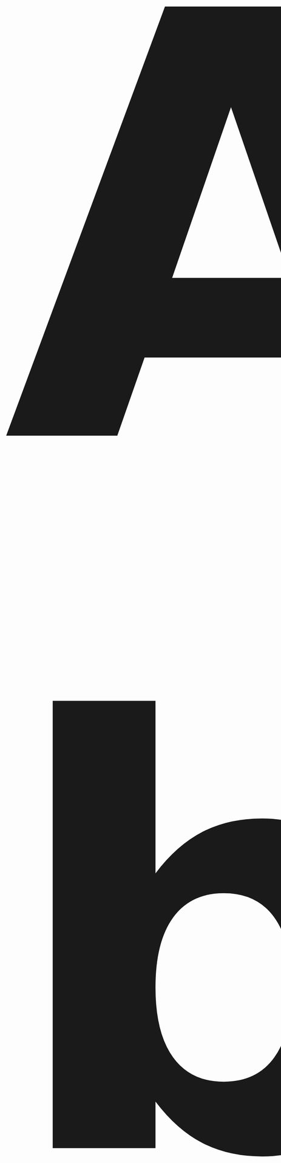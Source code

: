 <p align="center" style="font-size:1550px; font-weight:bold; margin: 0;"> 𝗔𝗯𝗼𝘂𝘁 𝗺𝗲
</p>


<p align="center">
𝑯𝒊, 𝑰'𝒎 𝒂 𝒃𝒂𝒍𝒂𝒎𝒖𝒕 𝒘𝒉𝒐 𝒍𝒊𝒌𝒆𝒔 𝒎𝒂𝒌𝒊𝒏𝒈 𝒃𝒐𝒕𝒔 𝒇𝒐𝒓 𝑻𝒆𝒍𝒆𝒈𝒓𝒂𝒎.
</p>

#                         💻 Tech Stack:
![C#](https://img.shields.io/badge/c%23-%23239120.svg?style=for-the-badge&logo=csharp&logoColor=white) ![Python](https://img.shields.io/badge/python-3670A0?style=for-the-badge&logo=python&logoColor=ffdd54) ![TypeScript](https://img.shields.io/badge/typescript-%23007ACC.svg?style=for-the-badge&logo=typescript&logoColor=white) ![React](https://img.shields.io/badge/react-%2320232a.svg?style=for-the-badge&logo=react&logoColor=%2361DAFB)

<div align="center">
<table>
  <thead>
    <tr border: none;>
      <td><b>💾 Project</b></td>
      <td><b>⭐ Stars</b></td>
      <td><b>⛓ Forks</b></td>
      <td><b>⚙️ Is open</b></td>
    </tr>
  </thead>
  <tbody>
    <tr>
      <td><a href="https://github.com/balamutt1/remind-bot"><b>Remind-bot</b></a></td>
      <td><img alt="Stars" src="https://img.shields.io/badge/1-blue?style=flat&label=stars&labelColor=343b41"></td>
      <td><img alt="Forks" src="https://img.shields.io/badge/0-blue?style=flat&label=forks&labelColor=343b41"></td>
      <td>✅</td>
